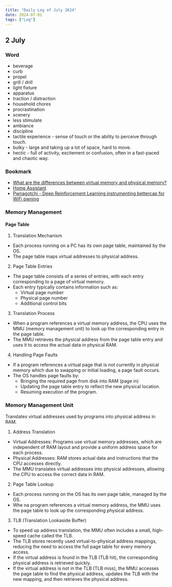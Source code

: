 ```yaml
---
title: "Daily Log of July 2K24"
date: 2024-07-01
tags: ["Log"]
---
```


## 2 July

### Word

- beverage
- curb
- propel
- grill / drill
- light fixture
- apparatus
- traction / distraction
- household chores
- procrastination
- scenery
- less stimulate
- ambiance
- discipline
- tactile experience - sense of touch or the ability to perceive through touch.
- bulky - large and taking up a lot of space, hard to move.
- hectic - full of activity, excitement or confusion, often in a fast-paced and chaotic way.

### Bookmark

- [What are the differences between virtual memory and physical memory?](https://stackoverflow.com/questions/14347206/what-are-the-differences-between-virtual-memory-and-physical-memory)
- [Home Assistant](https://www.home-assistant.io/)
- [Pwnagotchi - Deep Reinforcement Learning instrumenting bettercap for WiFi pwning](https://pwnagotchi.ai)

### Memory Management

#### Page Table

1. Translation Mechanism

- Each process running on a PC has its own page table, maintained by the OS.
- The page table maps virtual addresses to physical address.

2. Page Table Entries

- The page table consists of a series of entries, with each entry corresponding to a page of virtual memory.
- Each entry typically contains information such as:
    - Virtual page number
    - Physical page number
    - Additional control bits

3. Translation Process

- When a program references a virtual memory address, the CPU uses the MMU (memory management unit) to look up the corresponding entry in the page table.
- The MMU retrieves the physical address from the page table entry and uses it to access the actual data in physical RAM.

4. Handling Page Faults

- If a program references a virtual page that is not currently in physical memory which due to swapping or initial loading, a page fault occurs.
- The OS handles page faults by:
    - Bringing the required page from disk into RAM (page in)
    - Updating the page table entry to reflect the new physical location.
    - Resuming execution of the program.

### Memory Management Unit

Translates virtual addresses used by programs into physical address in RAM.

1. Address Translation

- Virtual Addresses: Programs use virtual memory addresses, which are independent of RAM layout and provide a uniform address space for each process.
- Physical Addresses: RAM stores actual data and instructions that the CPU accesses directly.
- The MMU translates virtual addresses into physical addresses, allowing the CPU to access the correct data in RAM.

2. Page Table Lookup

- Each process running on the OS has its own page table, managed by the OS.
- Whe na program references a virtual memory address, the MMU uses the page table to look up the corresponding physical address.

3. TLB (Translation Lookaside Buffer)

- To speed up address translation, the MMU often includes a small, high-speed cache called the TLB.
- The TLB stores recently used virtual-to-physical address mappings, reducing the need to access the full page table for every memory access.
- If the virtual address is found in the TLB (TLB hit), the corresponding physical address is retrieved quickly.
- If the virtual address is not in the TLB (TLB miss), the MMU accesses the page table to find the physical address, updates the TLB with the new mapping, and then retrieves the physical address.
